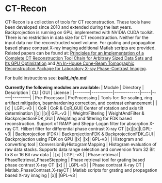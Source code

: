 # CT-Recon

CT-Recon is a collection of tools for CT reconstruction.
These tools have been developed since 2010 and extended during the last years.
Backprojection is running on GPU, implemented with NVIDIA CUDA toolkit.
There is no restriction in data size for CT reconstruction. 
Neither for the input data nor the reconstructed voxel volume.
For grating and propagation based phase contrast X-ray imaging 
additional Matlab scripts are provided. Related papers can be found at:
[Principles for an Implementation of a Complete CT
Reconstruction Tool Chain for Arbitrary Sized Data Sets and Its
GPU Optimization](https://doi.org/10.3390/jimaging8010012) and
[An In-House Cone-Beam Tomographic Reconstruction Package for Laboratory X-ray Phase-Contrast Imaging](http://dx.doi.org/10.3390/app12031430).

For build instructions see: ***build_info.md***


**Currently the following modules are available:**
| Module | Directory | Description | CLI | GUI | License |
|--------|-----------|-------------|-----|-----|---------|
| Pre-Processor | PreProcessing | Tools for: Re-scaling, ring artifact mitigation, beamhardening correction, and contrast enhancement |  | [x] | LGPL-v3 |
| CoR | CoR & CoR_GUI| Center of rotation and axis tilt determination |[x] |[x]| GPL-v3 |
| Weight/Filtering | WeightAndFilter & BackprojectionFDK_GUI | Weighting and filtering for FDK based reconstruction. Support of RAMP and Shepp-Logan filter for absorption X-ray CT. Hilbert filter for differential phase contrast X-ray CT |[x]|[x]|LGPL-v3|
| Backprojection (FDK) | BackprojectionFDK & BackprojectionFDK_GUI | Backprojection using FDK on GPU |[x] |[x]| GPL-v3 |
| Histogram and converting tool | ConversionByHistogramMapping | Histogram evaluation of raw data stacks. Supports data range selection and conversion from 32 Bit to 8 or 16 Bit raw data | | [x] | LGPL-v3 |
| Phase retrieval | PhaseRetrieval_PhaseStepping | Phase retrieval tool for grating based phase contrast X-ray CT |[x] | | LGPL-v3 |
| Phase contrast X-ray CT | Matlab_PhaseContrast_X-rayCT | Matlab scripts for grating and propagation based X-ray imaging | [x]| |GPL-v3 |

